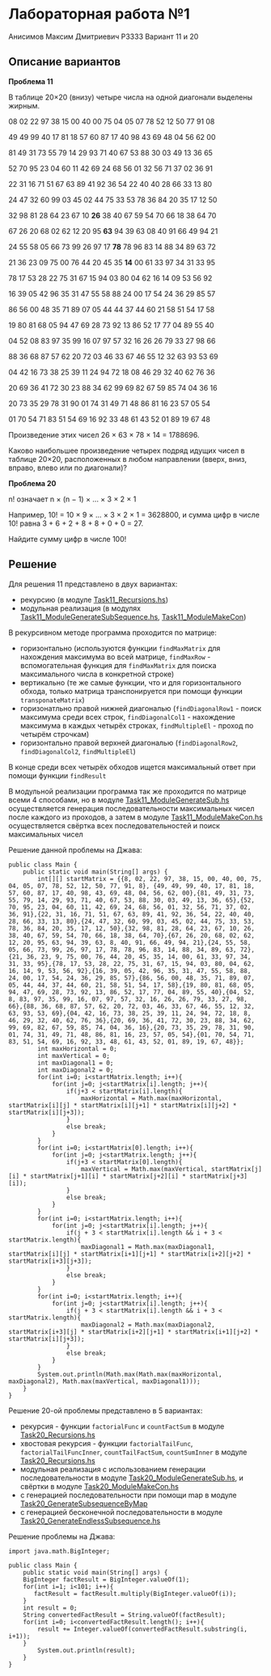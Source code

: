 Лабораторная работа №1 
======
Анисимов Максим Дмитриевич Р3333
Вариант 11 и 20

Описание вариантов
---

**Проблема 11**

В таблице 20×20 (внизу) четыре числа на одной диагонали выделены жирным.

08 02 22 97 38 15 00 40 00 75 04 05 07 78 52 12 50 77 91 08

49 49 99 40 17 81 18 57 60 87 17 40 98 43 69 48 04 56 62 00

81 49 31 73 55 79 14 29 93 71 40 67 53 88 30 03 49 13 36 65

52 70 95 23 04 60 11 42 69 24 68 56 01 32 56 71 37 02 36 91

22 31 16 71 51 67 63 89 41 92 36 54 22 40 40 28 66 33 13 80

24 47 32 60 99 03 45 02 44 75 33 53 78 36 84 20 35 17 12 50

32 98 81 28 64 23 67 10 **26** 38 40 67 59 54 70 66 18 38 64 70

67 26 20 68 02 62 12 20 95 **63** 94 39 63 08 40 91 66 49 94 21

24 55 58 05 66 73 99 26 97 17 **78** 78 96 83 14 88 34 89 63 72

21 36 23 09 75 00 76 44 20 45 35 **14** 00 61 33 97 34 31 33 95

78 17 53 28 22 75 31 67 15 94 03 80 04 62 16 14 09 53 56 92

16 39 05 42 96 35 31 47 55 58 88 24 00 17 54 24 36 29 85 57

86 56 00 48 35 71 89 07 05 44 44 37 44 60 21 58 51 54 17 58

19 80 81 68 05 94 47 69 28 73 92 13 86 52 17 77 04 89 55 40

04 52 08 83 97 35 99 16 07 97 57 32 16 26 26 79 33 27 98 66

88 36 68 87 57 62 20 72 03 46 33 67 46 55 12 32 63 93 53 69

04 42 16 73 38 25 39 11 24 94 72 18 08 46 29 32 40 62 76 36

20 69 36 41 72 30 23 88 34 62 99 69 82 67 59 85 74 04 36 16

20 73 35 29 78 31 90 01 74 31 49 71 48 86 81 16 23 57 05 54

01 70 54 71 83 51 54 69 16 92 33 48 61 43 52 01 89 19 67 48

Произведение этих чисел 26 × 63 × 78 × 14 = 1788696.

Каково наибольшее произведение четырех подряд идущих чисел в таблице 20×20, расположенных в любом направлении (вверх, вниз, вправо, влево или по диагонали)?

**Проблема 20**

n! означает n × (n − 1) × ... × 3 × 2 × 1

Например, 10! = 10 × 9 × ... × 3 × 2 × 1 = 3628800,
и сумма цифр в числе 10! равна 3 + 6 + 2 + 8 + 8 + 0 + 0 = 27.

Найдите сумму цифр в числе 100!

Решение
---
Для решения 11 представлено в двух вариантах: 
* рекурсию (в модуле [Task11_Recursions.hs](https://github.com/MyximAnisimov/FunctionalProgrammingLab1/blob/main/src/Task11_Recursions.hs))
* модульная реализация (в модулях [Task11_ModuleGenerateSubSequence.hs](https://github.com/MyximAnisimov/FunctionalProgrammingLab1/blob/main/src/Task11_ModuleGenerateSub.hs), [Task11_ModuleMakeCon](https://github.com/MyximAnisimov/FunctionalProgrammingLab1/blob/main/src/Task11_ModuleMakeCon.hs))

В рекурсивном методе программа проходится по матрице:
- горизонтально (используются функции `findMaxMatrix` для нахождения максимума во всей матрице, `findMaxRow` - вспомогательная функция для `findMaxMatrix` для поиска максимального числа в конкретной строке)
- вертикально (те же самые функции, что и для горизонтального обхода, только матрица транспонируется при помощи функции `transponateMatrix`)
- горизонатльно правой нижней диагональю (`findDiagonalRow1` - поиск максимума среди всех строк, `findDiagonalCol1` - нахождение максимума в каждых четырёх строках, `findMultipleEl` - проход по четырём строчкам)
- горизонтально правой верхней диагональю (`findDiagonalRow2`, `findDiagonalCol2`, `findMultipleEl`)

В конце среди всех четырёх обходов ищется максимальный ответ при помощи функции `findResult`

В модульной реализации программа так же проходится по матрице всеми 4 способами, но в модуле [Task11_ModuleGenerateSub.hs](https://github.com/MyximAnisimov/FunctionalProgrammingLab1/blob/main/src/Task11_ModuleGenerateSub.hs) осуществляется генерация последовательности максимальных чисел после каждого из проходов, а затем в модуле [Task11_ModuleMakeCon.hs](https://github.com/MyximAnisimov/FunctionalProgrammingLab1/blob/main/src/Task11_ModuleMakeCon.hs) осуществляется свёртка всех последовательностей и поиск максимальных чисел

Решение данной проблемы на Джава:
```
public class Main {
    public static void main(String[] args) {
        int[][] startMatrix = {{8, 02, 22, 97, 38, 15, 00, 40, 00, 75, 04, 05, 07, 78, 52, 12, 50, 77, 91, 8}, {49, 49, 99, 40, 17, 81, 18, 57, 60, 87, 17, 40, 98, 43, 69, 48, 04, 56, 62, 00},{81, 49, 31, 73, 55, 79, 14, 29, 93, 71, 40, 67, 53, 88, 30, 03, 49, 13, 36, 65},{52, 70, 95, 23, 04, 60, 11, 42, 69, 24, 68, 56, 01, 32, 56, 71, 37, 02, 36, 91},{22, 31, 16, 71, 51, 67, 63, 89, 41, 92, 36, 54, 22, 40, 40, 28, 66, 33, 13, 80},{24, 47, 32, 60, 99, 03, 45, 02, 44, 75, 33, 53, 78, 36, 84, 20, 35, 17, 12, 50},{32, 98, 81, 28, 64, 23, 67, 10, 26, 38, 40, 67, 59, 54, 70, 66, 18, 38, 64, 70},{67, 26, 20, 68, 02, 62, 12, 20, 95, 63, 94, 39, 63, 8, 40, 91, 66, 49, 94, 21},{24, 55, 58, 05, 66, 73, 99, 26, 97, 17, 78, 78, 96, 83, 14, 88, 34, 89, 63, 72},{21, 36, 23, 9, 75, 00, 76, 44, 20, 45, 35, 14, 00, 61, 33, 97, 34, 31, 33, 95},{78, 17, 53, 28, 22, 75, 31, 67, 15, 94, 03, 80, 04, 62, 16, 14, 9, 53, 56, 92},{16, 39, 05, 42, 96, 35, 31, 47, 55, 58, 88, 24, 00, 17, 54, 24, 36, 29, 85, 57},{86, 56, 00, 48, 35, 71, 89, 07, 05, 44, 44, 37, 44, 60, 21, 58, 51, 54, 17, 58},{19, 80, 81, 68, 05, 94, 47, 69, 28, 73, 92, 13, 86, 52, 17, 77, 04, 89, 55, 40},{04, 52, 8, 83, 97, 35, 99, 16, 07, 97, 57, 32, 16, 26, 26, 79, 33, 27, 98, 66},{88, 36, 68, 87, 57, 62, 20, 72, 03, 46, 33, 67, 46, 55, 12, 32, 63, 93, 53, 69},{04, 42, 16, 73, 38, 25, 39, 11, 24, 94, 72, 18, 8, 46, 29, 32, 40, 62, 76, 36},{20, 69, 36, 41, 72, 30, 23, 88, 34, 62, 99, 69, 82, 67, 59, 85, 74, 04, 36, 16},{20, 73, 35, 29, 78, 31, 90, 01, 74, 31, 49, 71, 48, 86, 81, 16, 23, 57, 05, 54},{01, 70, 54, 71, 83, 51, 54, 69, 16, 92, 33, 48, 61, 43, 52, 01, 89, 19, 67, 48}};
        int maxHorizontal = 0;
        int maxVertical = 0;
        int maxDiagonal1 = 0;
        int maxDiagonal2 = 0;
        for(int i=0; i<startMatrix.length; i++){
            for(int j=0; j<startMatrix[i].length; j++){
                if(j+3 < startMatrix[i].length){
                    maxHorizontal = Math.max(maxHorizontal, startMatrix[i][j] * startMatrix[i][j+1] * startMatrix[i][j+2] * startMatrix[i][j+3]);
                }
                else break;
            }
        }
        for(int i=0; i<startMatrix[0].length; i++){
            for(int j=0; j<startMatrix.length; j++){
                if(j+3 < startMatrix[0].length){
                    maxVertical = Math.max(maxVertical, startMatrix[j][i] * startMatrix[j+1][i] * startMatrix[j+2][i] * startMatrix[j+3][i]);
                }
                else break;
            }
        }
        for(int i=0; i<startMatrix.length; i++){
            for(int j=0; j<startMatrix[i].length; j++){
                if(j + 3 < startMatrix[i].length && i + 3 < startMatrix.length){
                    maxDiagonal1 = Math.max(maxDiagonal1, startMatrix[i][j] * startMatrix[i+1][j+1] * startMatrix[i+2][j+2] * startMatrix[i+3][j+3]);
                }
                else break;
            }
        }
        for(int i=0; i<startMatrix.length; i++){
            for(int j=0; j<startMatrix[i].length; j++){
                if(j + 3 < startMatrix[i].length && i + 3 < startMatrix.length){
                    maxDiagonal2 = Math.max(maxDiagonal2, startMatrix[i+3][j] * startMatrix[i+2][j+1] * startMatrix[i+1][j+2] * startMatrix[i][j+3]);
                }
                else break;
            }
        }
        System.out.println(Math.max(Math.max(maxHorizontal, maxDiagonal2), Math.max(maxVertical, maxDiagonal1)));
    }
}
```
Решение 20-ой проблемы представлено в 5 вариантах:
* рекурсия - функции `factorialFunc` и `countFactSum` в модуле [Task20_Recursions.hs](https://github.com/MyximAnisimov/FunctionalProgrammingLab1/blob/main/src/Task20_Recursions.hs)
* хвостовая рекурсия - функции `factorialTailFunc`, `factorialTailFuncInner`, `countTailFactSum`, `countSumInner` в модуле [Task20_Recursions.hs](https://github.com/MyximAnisimov/FunctionalProgrammingLab1/blob/main/src/Task20_Recursions.hs)
* модульная реализация с использованием генерации последовательности в модуле [Task20_ModuleGenerateSub.hs](https://github.com/MyximAnisimov/FunctionalProgrammingLab1/blob/main/src/Task20_ModuleGenerateSub.hs), и свёртки в модуле [Task20_ModuleMakeCon.hs](https://github.com/MyximAnisimov/FunctionalProgrammingLab1/blob/main/src/Task20_ModuleMakeCon.hs)
* с генерацией последовательности при помощи map в модуле [Task20_GenerateSubsequenceByMap](https://github.com/MyximAnisimov/FunctionalProgrammingLab1/blob/main/src/Task20_GenerateSubsequenceByMap.hs)
* с генерацией бесконечной последовательности в модуле [Task20_GenerateEndlessSubsequence.hs](https://github.com/MyximAnisimov/FunctionalProgrammingLab1/blob/main/src/Task20_GenerateEndlessSubsequence.hs)

Решение проблемы на Джава:
```
import java.math.BigInteger;

public class Main {
    public static void main(String[] args) {
    BigInteger factResult = BigInteger.valueOf(1);
    for(int i=1; i<101; i++){
       factResult = factResult.multiply(BigInteger.valueOf(i));
    }
    int result = 0;
    String convertedFactResult = String.valueOf(factResult);
    for(int i=0; i<convertedFactResult.length(); i++){
        result += Integer.valueOf(convertedFactResult.substring(i, i+1));
    }
        System.out.println(result);
    }
}
```







